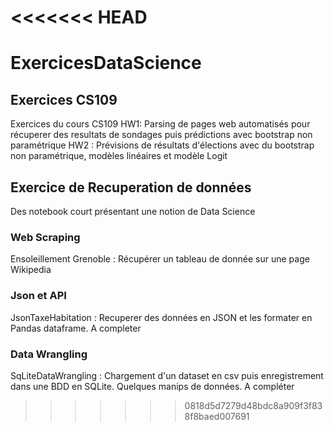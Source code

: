 <<<<<<< HEAD
=======
# ExercicesDataScience

## Exercices CS109

Exercices du cours CS109
HW1: Parsing de pages web automatisés pour récuperer des resultats de sondages puis prédictions avec bootstrap non paramétrique
HW2 : Prévisions de résultats d'élections avec du bootstrap non paramétrique, modèles linéaires et modèle Logit


## Exercice de Recuperation de données
Des notebook court présentant une notion de Data Science

### Web Scraping
Ensoleillement Grenoble : Récupérer un tableau de donnée sur une page Wikipedia

### Json et API
JsonTaxeHabitation : Recuperer des données en JSON et les formater en Pandas dataframe. A completer

### Data Wrangling
SqLiteDataWrangling : Chargement d'un dataset en csv puis enregistrement dans une BDD en SQLite. Quelques manips de données. A compléter



>>>>>>> 0818d5d7279d48bdc8a909f3f838f8baed007691
